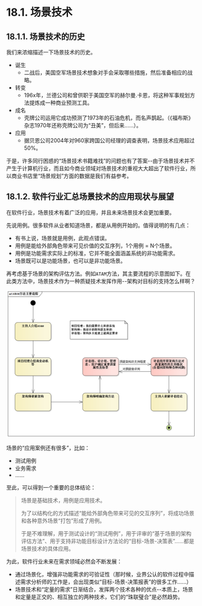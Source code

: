 # 18.1. 场景技术

## 18.1.1. 场景技术的历史

我们来浓缩描述一下场景技术的历史。

- 诞生
  - 二战后，美国空军场景技术想象对手会采取哪些措施，然后准备相应的战略。
- 转变
  - 196x年，兰德公司和曾供职于美国空军的赫尔曼.卡恩，将这种军事规划方法提炼成一种商业预测工具。
- 成名
  - 壳牌公司运用它成功预测了1973年的石油危机，而名声鹊起。（《福布斯》杂志1970年还称壳牌公司为“丑美”，但后来......）。
- 应用
  - 据贝恩公司2004年对960家跨国公司经理的调查表明，场景技术应用超过50%。

于是，许多同行困惑的“场景技术书籍难找”的问题也有了答案--由于场景技术并不产生于计算机行业，而且如今商业领域对场景技术的重视大大超出了软件行业，所以商业书店里“场景规划”方面的数据是我们有益参考。

## 18.1.2. 软件行业汇总场景技术的应用现状与展望

在软件行业，场景技术有着广泛的应用，并且未来场景技术会更加重要。

先说用例。很多软件从业者知道场景，都是从用例开始的。值得说明的有几点：

- 有书上说，场景就是用例，此观点错误。
- 用例是能给外部角色带来可见价值的交互序列，1个用例 = N个场景。
- 用例是功能需求实际上的标准，它并不能全面涵盖系统的非功能需求。
- 场景既可以是功能场景，也可以是非功能场景。

再考虑基于场景的架构评估方法。例如`ATAM`方法，其主要流程的示意图如下。在此类方法中，场景技术作为一种质疑技术发挥作用--架构对目标的支持怎么样啊？

![ATAM方法主要流程](images/ATAM方法主要流程.png)

场景的“应用案例还有很多”，比如：

- 测试用例
- 业务需求
- ......

至此，可以得到一个重要的总体结论：

> 场景是基础技术，用例是应用技术。
>  
> 为了以结构化的方式描述“能给外部角色带来可见的交互序列”，将成功场景和各种意外场景“打包”形成了用例。
>  
> 于是不难理解，用于测试设计的“测试用例”，用于评审的“基于场景的架构评估方法”、用于支持非功能目标设计方法论的“目标-场景-决策表”......都是场景技术的具体应用。

为此，软件行业未来在需求领域必然会不断发展：

- 通过场景化，增强非功能需求的可验证性（那时候，业界公认的软件过程中描述需求分析师的工作是，会出现类似“目标-场景-决策报表”的很多工作......）
- 场景技术和“定量的需求”日渐结合，发挥两个技术各种的优点--本质上，场景和定量是正交的、相互独立的两种技术，它们的“珠联璧合”是必然趋势。